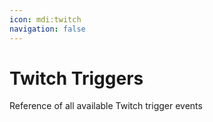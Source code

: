 ```yaml
---
icon: mdi:twitch
navigation: false
---
```


# Twitch Triggers
Reference of all available Twitch trigger events
